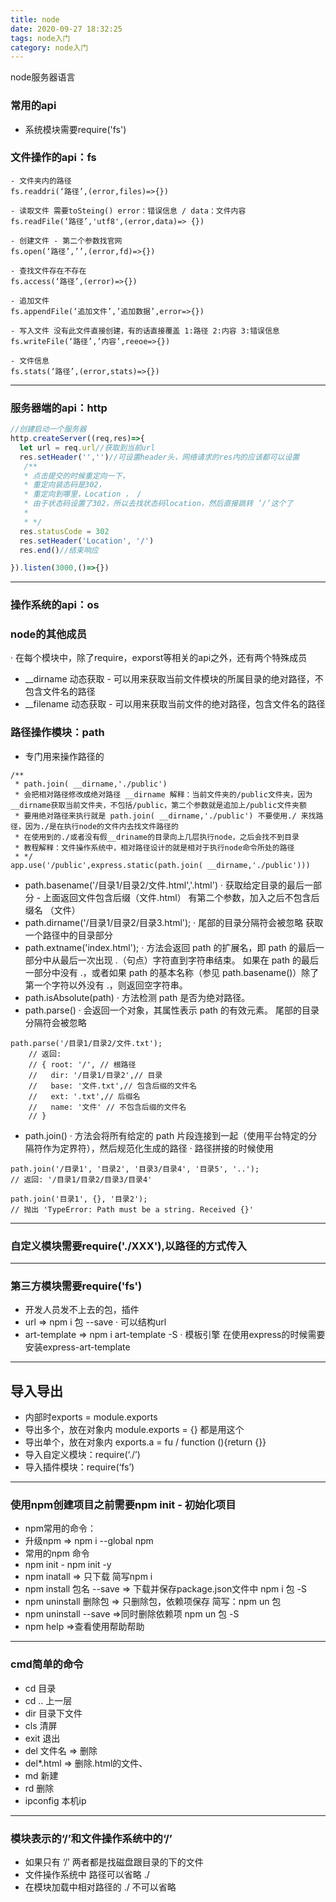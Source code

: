 ```yaml
---
title: node
date: 2020-09-27 18:32:25
tags: node入门
category: node入门
---
```

node服务器语言
<!-- more -->
### 常用的api
* 系统模块需要require('fs')
 ### 文件操作的api：fs
 
    - 文件夹内的路径
    fs.readdri(‘路径’,(error,files)=>{})
    
    - 读取文件 需要toSteing() error：错误信息 / data：文件内容
    fs.readFile(‘路径’,'utf8',(error,data)=> {})
    
    - 创建文件 - 第二个参数找官网
    fs.open(‘路径’,’’,(error,fd)=>{})
    
    - 查找文件存在不存在
    fs.access(‘路径’,(error)=>{})
    
    - 追加文件
    fs.appendFile(‘追加文件’,’追加数据’,error=>{})
    
    - 写入文件 没有此文件直接创建，有的话直接覆盖 1:路径 2:内容 3:错误信息
    fs.writeFile(‘路径’,’内容’,reeoe=>{})
    
    - 文件信息
    fs.stats(‘路径’,(error,stats)=>{})
-----

 ### 服务器端的api：http
  ```js
//创建启动一个服务器
  http.createServer((req,res)=>{
    let url = req.url//获取到当前url
    res.setHeader('','')//可设置header头，网络请求的res内的应该都可以设置
     /**
     * 点击提交的时候重定向一下，
     * 重定向装态码是302，
     * 重定向到哪里，Location ， /
     * 由于状态码设置了302，所以去找状态码location，然后直接跳转 ’/’这个了
     *
     * */
    res.statusCode = 302
    res.setHeader('Location', '/')
    res.end()//结束响应

}).listen(3000,()=>{})
  ```
-----
### 操作系统的api：os

### node的其他成员
 · 在每个模块中，除了require，exporst等相关的api之外，还有两个特殊成员
  * __dirname 动态获取 - 可以用来获取当前文件模块的所属目录的绝对路径，不包含文件名的路径
  * __filename 动态获取 - 可以用来获取当前文件的绝对路径，包含文件名的路径

 ### 路径操作模块：path
 - 专门用来操作路径的
```shell
/**
 * path.join( __dirname,'./public')
 * 会把相对路径修改成绝对路径 __dirname 解释：当前文件夹的/public文件夹，因为__dirname获取当前文件夹，不包括/public，第二个参数就是追加上/public文件夹额
 * 要用绝对路径来执行就是 path.join( __dirname,'./public') 不要使用./ 来找路径，因为./是在执行node的文件内去找文件路径的
 * 在使用到的./或者没有假__driname的目录向上几层执行node，之后会找不到目录
 * 教程解释：文件操作系统中，相对路径设计的就是相对于执行node命令所处的路径
 * */
app.use('/public',express.static(path.join( __dirname,'./public')))
```
 - path.basename('/目录1/目录2/文件.html','.html')
  · 获取给定目录的最后一部分 - 上面返回文件包含后缀（文件.html） 有第二个参数，加入之后不包含后缀名 （文件）
 - path.dirname('/目录1/目录2/目录3.html');
  · 尾部的目录分隔符会被忽略 获取一个路径中的目录部分
 - path.extname('index.html');
  · 方法会返回 path 的扩展名，即 path 的最后一部分中从最后一次出现 .（句点）字符直到字符串结束。 如果在 path 的最后一部分中没有 .，或者如果 path 的基本名称（参见 path.basename()）除了第一个字符以外没有 .，则返回空字符串。
 - path.isAbsolute(path)
  · 方法检测 path 是否为绝对路径。
 - path.parse()
  · 会返回一个对象，其属性表示 path 的有效元素。 尾部的目录分隔符会被忽略
``` 
path.parse('/目录1/目录2/文件.txt');
    // 返回:
    // { root: '/', // 根路径
    //   dir: '/目录1/目录2',// 目录
    //   base: '文件.txt',// 包含后缀的文件名
    //   ext: '.txt',// 后缀名
    //   name: '文件' // 不包含后缀的文件名
    // }
```
 - path.join() 
  · 方法会将所有给定的 path 片段连接到一起（使用平台特定的分隔符作为定界符），然后规范化生成的路径
  · 路径拼接的时候使用
```shell
path.join('/目录1', '目录2', '目录3/目录4', '目录5', '..');
// 返回: '/目录1/目录2/目录3/目录4'

path.join('目录1', {}, '目录2');
// 抛出 'TypeError: Path must be a string. Received {}'
```
  
-----
### 自定义模块需要require('./XXX'),以路径的方式传入
-----
### 第三方模块需要require('fs')
 - 开发人员发不上去的包，插件
 - url => npm i 包 --save 
  · 可以结构url
 - art-template => npm i art-template -S
  · 模板引擎 在使用express的时候需要安装express-art-template
 -----
## 导入导出
  - 内部时exports = module.exports 
  - 导出多个，放在对象内 module.exports = {} 都是用这个
  - 导出单个，放在对象内 exports.a = fu / function (){return {}}
  - 导入自定义模块：require(‘./’)
  - 导入插件模块：require(‘fs’)
-----
### 使用npm创建项目之前需要npm init - 初始化项目
 - npm常用的命令：
 - 升级npm =>  npm i --global npm 
 - 常用的npm 命令
 - npm init  - npm init -y
 - npm inatall => 只下载 简写npm i
 - npm install 包名 --save => 下载并保存package.json文件中 npm i 包 -S
 - npm uninstall 删除包 => 只删除包，依赖项保存 简写：npm un 包
 - npm uninstall --save =>同时删除依赖项 npm un 包 -S
 - npm help =>查看使用帮助帮助
 
 -----
 ### cmd简单的命令
  - cd 目录 
  - cd .. 上一层
  - dir 目录下文件
  - cls 清屏
  - exit 退出
  - del 文件名  => 删除
  - del*.html => 删除.html的文件、
  - md 新建
  - rd 删除
  - ipconfig 本机ip 
 
 -----
 ### 模块表示的‘/’和文件操作系统中的‘/’
  - 如果只有 ‘/’ 两者都是找磁盘跟目录的下的文件
  - 文件操作系统中 路径可以省略 ./
  - 在模块加载中相对路径的 ./ 不可以省略
 
